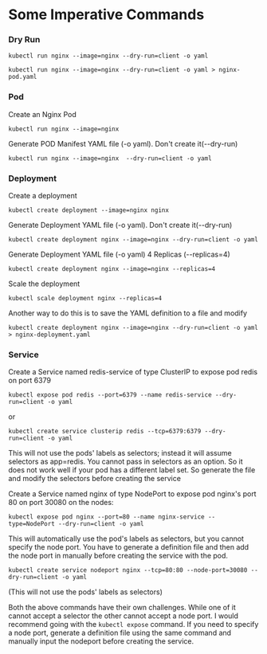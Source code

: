 # Some Imperative Commands

### Dry Run

```
kubectl run nginx --image=nginx --dry-run=client -o yaml
```

```
kubectl run nginx --image=nginx --dry-run=client -o yaml > nginx-pod.yaml
```

### Pod

Create an Nginx Pod

```
kubectl run nginx --image=nginx
```

Generate POD Manifest YAML file (-o yaml). Don't create it(--dry-run)

```
kubectl run nginx --image=nginx  --dry-run=client -o yaml
```

### Deployment

Create a deployment

```
kubectl create deployment --image=nginx nginx
```

Generate Deployment YAML file (-o yaml). Don't create it(--dry-run)

```
kubectl create deployment nginx --image=nginx --dry-run=client -o yaml
```

Generate Deployment YAML file (-o yaml) 4 Replicas (--replicas=4)

```
kubectl create deployment nginx --image=nginx --replicas=4
```

Scale the deployment

```
kubectl scale deployment nginx --replicas=4
```

Another way to do this is to save the YAML definition to a file and modify

```
kubectl create deployment nginx --image=nginx --dry-run=client -o yaml > nginx-deployment.yaml
```

### Service

Create a Service named redis-service of type ClusterIP to expose pod redis on port 6379

```
kubectl expose pod redis --port=6379 --name redis-service --dry-run=client -o yaml
```

or

```
kubectl create service clusterip redis --tcp=6379:6379 --dry-run=client -o yaml
```

This will not use the pods' labels as selectors; instead it will assume selectors as app=redis. You cannot pass in selectors as an option. So it does not work well if your pod has a different label set. So generate the file and modify the selectors before creating the service

Create a Service named nginx of type NodePort to expose pod nginx's port 80 on port 30080 on the nodes:

```
kubectl expose pod nginx --port=80 --name nginx-service --type=NodePort --dry-run=client -o yaml
```

This will automatically use the pod's labels as selectors, but you cannot specify the node port. You have to generate a definition file and then add the node port in manually before creating the service with the pod.

```
kubectl create service nodeport nginx --tcp=80:80 --node-port=30080 --dry-run=client -o yaml
```

(This will not use the pods' labels as selectors)

Both the above commands have their own challenges. While one of it cannot accept a selector the other cannot accept a node port. I would recommend going with the `kubectl expose` command. If you need to specify a node port, generate a definition file using the same command and manually input the nodeport before creating the service.
